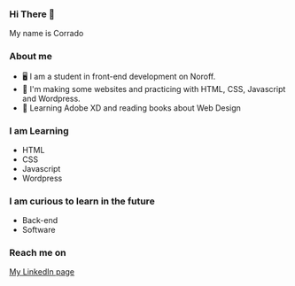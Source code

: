 ### Hi There :wave:

My name is Corrado

### About me

- :desktop_computer: I am a student in front-end development on Noroff.
- :monocle_face: I'm making some websites and practicing with HTML, CSS, Javascript and Wordpress.
- :blue_book: Learning Adobe XD and reading books about Web Design

### I am Learning

- HTML
- CSS
- Javascript
- Wordpress

### I am curious to learn in the future

- Back-end
- Software  

### Reach me on 

[My LinkedIn page](https://www.linkedin.com/in/corrado-rofi-66b073128)

